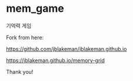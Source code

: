 # mem_game
기억력 게임

Fork from here:

https://github.com/jblakeman/jblakeman.github.io

https://jblakeman.github.io/memory-grid

Thank you!
